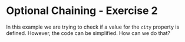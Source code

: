 # Optional Chaining - Exercise 2

In this example we are trying to check if a value for the `city`
property is defined. However, the code can be simplified. How can we do that?
